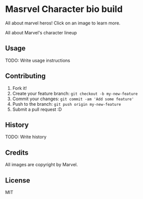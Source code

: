 # Masrvel Character bio build

All about marvel heros! Click on an image to learn more.

All about Marvel's character lineup 

## Usage

TODO: Write usage instructions

## Contributing

1. Fork it!
2. Create your feature branch: `git checkout -b my-new-feature`
3. Commit your changes: `git commit -am 'Add some feature'`
4. Push to the branch: `git push origin my-new-feature`
5. Submit a pull request :D

## History

TODO: Write history

## Credits

All images are copyright by Marvel.

## License

MIT